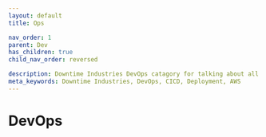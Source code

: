 ```yaml
---
layout: default
title: Ops

nav_order: 1
parent: Dev
has_children: true
child_nav_order: reversed

description: Downtime Industries DevOps catagory for talking about all things Dev/Ops. 
meta_keywords: Downtime Industries, DevOps, CICD, Deployment, AWS
---
```


# DevOps
